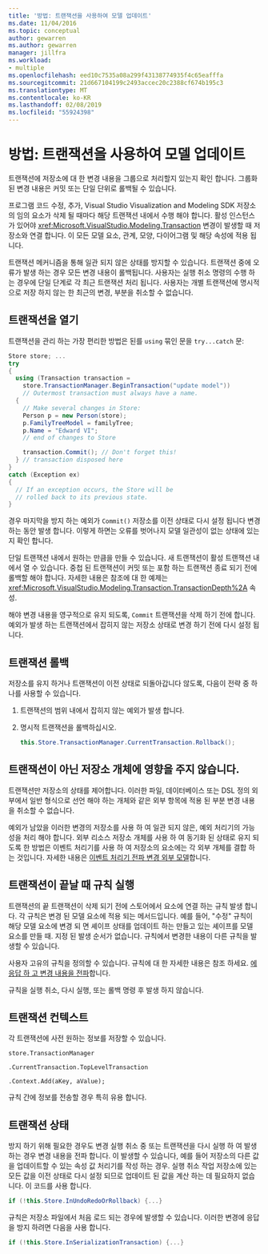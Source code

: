 ```yaml
---
title: '방법: 트랜잭션을 사용하여 모델 업데이트'
ms.date: 11/04/2016
ms.topic: conceptual
author: gewarren
ms.author: gewarren
manager: jillfra
ms.workload:
- multiple
ms.openlocfilehash: eed10c7535a08a299f43138774935f4c65eafffa
ms.sourcegitcommit: 21d667104199c2493accec20c2388cf674b195c3
ms.translationtype: MT
ms.contentlocale: ko-KR
ms.lasthandoff: 02/08/2019
ms.locfileid: "55924398"
---
```

# <a name="how-to-use-transactions-to-update-the-model"></a>방법: 트랜잭션을 사용하여 모델 업데이트
트랜잭션에 저장소에 대 한 변경 내용을 그룹으로 처리할지 있는지 확인 합니다. 그룹화 된 변경 내용은 커밋 또는 단일 단위로 롤백될 수 있습니다.

 프로그램 코드 수정, 추가, Visual Studio Visualization and Modeling SDK 저장소의 임의 요소가 삭제 될 때마다 해당 트랜잭션 내에서 수행 해야 합니다. 활성 인스턴스가 있어야 <xref:Microsoft.VisualStudio.Modeling.Transaction> 변경이 발생할 때 저장소와 연결 합니다. 이 모든 모델 요소, 관계, 모양, 다이어그램 및 해당 속성에 적용 됩니다.

 트랜잭션 메커니즘을 통해 일관 되지 않은 상태를 방지할 수 있습니다. 트랜잭션 중에 오류가 발생 하는 경우 모든 변경 내용이 롤백됩니다. 사용자는 실행 취소 명령의 수행 하는 경우에 단일 단계로 각 최근 트랜잭션 처리 됩니다. 사용자는 개별 트랜잭션에 명시적으로 저장 하지 않는 한 최근의 변경, 부분을 취소할 수 없습니다.

## <a name="opening-a-transaction"></a>트랜잭션을 열기
 트랜잭션을 관리 하는 가장 편리한 방법은 된를 `using` 묶인 문을 `try...catch` 문:

```csharp
Store store; ...
try
{
  using (Transaction transaction =
    store.TransactionManager.BeginTransaction("update model"))
    // Outermost transaction must always have a name.
  {
    // Make several changes in Store:
    Person p = new Person(store);
    p.FamilyTreeModel = familyTree;
    p.Name = "Edward VI";
    // end of changes to Store

    transaction.Commit(); // Don't forget this!
  } // transaction disposed here
}
catch (Exception ex)
{
  // If an exception occurs, the Store will be
  // rolled back to its previous state.
}
```

 경우 마지막을 방지 하는 예외가 `Commit()` 저장소를 이전 상태로 다시 설정 됩니다 변경 하는 동안 발생 합니다. 이렇게 하면는 오류를 벗어나지 모델 일관성이 없는 상태에 있는지 확인 합니다.

 단일 트랜잭션 내에서 원하는 만큼을 만들 수 있습니다. 새 트랜잭션이 활성 트랜잭션 내에서 열 수 있습니다. 중첩 된 트랜잭션이 커밋 또는 포함 하는 트랜잭션 종료 되기 전에 롤백할 해야 합니다. 자세한 내용은 참조에 대 한 예제는 <xref:Microsoft.VisualStudio.Modeling.Transaction.TransactionDepth%2A> 속성.

 해야 변경 내용을 영구적으로 유지 되도록, `Commit` 트랜잭션을 삭제 하기 전에 합니다. 예외가 발생 하는 트랜잭션에서 잡히지 않는 저장소 상태로 변경 하기 전에 다시 설정 됩니다.

## <a name="rolling-back-a-transaction"></a>트랜잭션 롤백
 저장소를 유지 하거나 트랜잭션이 이전 상태로 되돌아갑니다 않도록, 다음이 전략 중 하나를 사용할 수 있습니다.

1.  트랜잭션의 범위 내에서 잡히지 않는 예외가 발생 합니다.

2.  명시적 트랜잭션을 롤백하십시오.

    ```csharp
    this.Store.TransactionManager.CurrentTransaction.Rollback();
    ```

## <a name="transactions-do-not-affect-non-store-objects"></a>트랜잭션이 아닌 저장소 개체에 영향을 주지 않습니다.
 트랜잭션만 저장소의 상태를 제어합니다. 이러한 파일, 데이터베이스 또는 DSL 정의 외부에서 일반 형식으로 선언 해야 하는 개체와 같은 외부 항목에 적용 된 부분 변경 내용을 취소할 수 없습니다.

 예외가 남았을 이러한 변경의 저장소를 사용 하 여 일관 되지 않은, 예외 처리기의 가능성을 처리 해야 합니다. 외부 리소스 저장소 개체를 사용 하 여 동기화 된 상태로 유지 되도록 한 방법은 이벤트 처리기를 사용 하 여 저장소의 요소에는 각 외부 개체를 결합 하는 것입니다. 자세한 내용은 [이벤트 처리기 전파 변경 외부 모델](../modeling/event-handlers-propagate-changes-outside-the-model.md)합니다.

## <a name="rules-fire-at-the-end-of-a-transaction"></a>트랜잭션이 끝날 때 규칙 실행
 트랜잭션의 끝 트랜잭션이 삭제 되기 전에 스토어에서 요소에 연결 하는 규칙 발생 합니다. 각 규칙은 변경 된 모델 요소에 적용 되는 메서드입니다. 예를 들어, "수정" 규칙이 해당 모델 요소에 변경 되 면 셰이프 상태를 업데이트 하는 만들고 있는 셰이프를 모델 요소를 만들 때. 지정 된 발생 순서가 없습니다. 규칙에서 변경한 내용이 다른 규칙을 발생할 수 있습니다.

 사용자 고유의 규칙을 정의할 수 있습니다. 규칙에 대 한 자세한 내용은 참조 하세요. [에 응답 하 고 변경 내용을 전파](../modeling/responding-to-and-propagating-changes.md)합니다.

 규칙을 실행 취소, 다시 실행, 또는 롤백 명령 후 발생 하지 않습니다.

## <a name="transaction-context"></a>트랜잭션 컨텍스트
 각 트랜잭션에 사전 원하는 정보를 저장할 수 있습니다.

 `store.TransactionManager`

 `.CurrentTransaction.TopLevelTransaction`

 `.Context.Add(aKey, aValue);`

 규칙 간에 정보를 전송할 경우 특히 유용 합니다.

## <a name="transaction-state"></a>트랜잭션 상태
 방지 하기 위해 필요한 경우도 변경 실행 취소 중 또는 트랜잭션을 다시 실행 하 여 발생 하는 경우 변경 내용을 전파 합니다. 이 발생할 수 있습니다, 예를 들어 저장소의 다른 값을 업데이트할 수 있는 속성 값 처리기를 작성 하는 경우. 실행 취소 작업 저장소에 있는 모든 값을 이전 상태로 다시 설정 되므로 업데이트 된 값을 계산 하는 데 필요하지 없습니다. 이 코드를 사용 합니다.

```csharp
if (!this.Store.InUndoRedoOrRollback) {...}
```

 규칙은 저장소 파일에서 처음 로드 되는 경우에 발생할 수 있습니다. 이러한 변경에 응답을 방지 하려면 다음을 사용 합니다.

```csharp
if (!this.Store.InSerializationTransaction) {...}
```